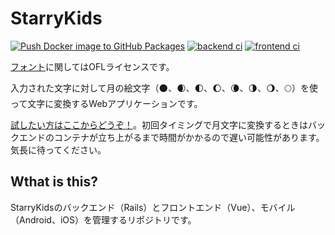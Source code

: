 # StarryKids

[![Push Docker image to GitHub Packages](https://github.com/Tatsumi0000/starry-kids/actions/workflows/push-docker-image.yml/badge.svg)](https://github.com/Tatsumi0000/starry-kids/actions/workflows/push-docker-image.yml)
[![backend ci](https://github.com/Tatsumi0000/starry-kids/actions/workflows/backend-ci.yml/badge.svg)](https://github.com/Tatsumi0000/starry-kids/actions/workflows/backend-ci.yml)
[![frontend ci](https://github.com/Tatsumi0000/starry-kids/actions/workflows/frontend-ci.yml/badge.svg)](https://github.com/Tatsumi0000/starry-kids/actions/workflows/frontend-ci.yml)

[フォント](https://github.com/Tatsumi0000/starry-kids/tree/main/web/backend/app/assets/fonts)に関してはOFLライセンスです。

入力された文字に対して月の絵文字（🌑、🌒、🌓、🌔、🌘、🌗、🌖、🌕）を使って文字に変換するWebアプリケーションです。

[試したい方はここからどうぞ！](https://starry-kids.soleil-luminas.com/)。初回タイミングで月文字に変換するときはバックエンドのコンテナが立ち上がるまで時間がかかるので遅い可能性があります。気長に待ってください。

## Wthat is this?
StarryKidsのバックエンド（Rails）とフロントエンド（Vue）、モバイル（Android、iOS）を管理するリポジトリです。

